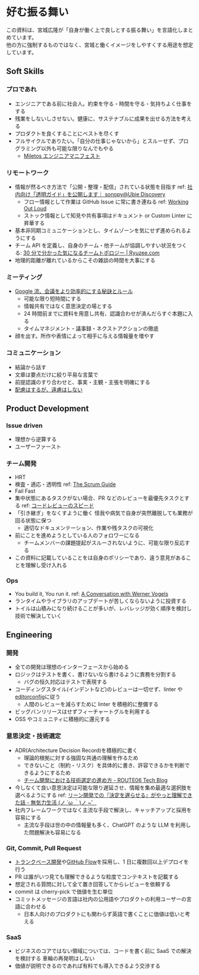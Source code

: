 # 好む振る舞い

この資料は、宮城広隆が「自身が働く上で良しとする振る舞い」を言語化しまとめています。  
他の方に強制するものではなく、宮城と働くイメージをしやすくする用途を想定しています。

## Soft Skills

### プロであれ

- エンジニアである前に社会人。約束を守る・時間を守る・気持ちよく仕事をする
- 残業をしないしさせない。健康に、サステナブルに成果を出せる方法を考える
- プロダクトを良くすることにベストを尽くす
- フルサイクルでありたい。「自分の仕事じゃないから」とスルーせず、プログラミング以外も可能な限りなんでもやる
  - [Miletos エンジニアマニフェスト](https://www.notion.so/Miletos-1ff3198c35ff4907a38dabfecb1e3d41)

### リモートワーク

- 情報が然るべき方法で「公開・整理・配信」されている状態を目指す ref: [社内向け「透明ガイド」を公開します｜ sonopy@Ubie Discovery](https://note.com/sonopy/n/na5cd53e7c204)
  - フロー情報として作業は GitHub Issue に常に書き連ねる ref: [Working Out Loud](https://blog.studysapuri.jp/entry/2018/11/14/working-out-loud)
  - ストック情報として知見や共有事項はドキュメント or Custom Linter に昇華する
- 基本非同期コミュニケーションとし、タイムゾーンを気にせず進められるようにする
- チーム API を定義し、自身のチーム・他チームが協調しやすい状況をつくる: [30 分で分かった気になるチームトポロジー | Ryuzee.com](https://slide.meguro.ryuzee.com/slides/109)
- 地理的距離が離れているからこその雑談の時間を大事にする

### ミーティング

- [Google 流、会議をより効率的にする秘訣とルール](https://note.com/shuheikoyama/n/n69c2c3e123fc)
  - 可能な限り短時間にする
  - 情報共有ではなく意思決定の場とする
  - 24 時間前までに資料を用意し共有、認識合わせが済んだらすぐ本題に入る
  - タイムマネジメント・議事録・ネクストアクションの徹底
- 顔を出す。所作や表情によって相手に与える情報量を増やす

### コミュニケーション

- 結論から話す
- 文章は要点だけに絞り平易な言葉で
- 前提認識のすり合わせと、事実・主観・主張を明確にする
- [配慮はするが、遠慮はしない](https://www.nikkansports.com/baseball/news/201801130000090.html)

## Product Development

### Issue driven

- 理想から逆算する
- ユーザーファースト

### チーム開発

- HRT
- 検査・適応・透明性 ref: [The Scrum Guide](https://scrumguides.org/docs/scrumguide/v1/Scrum-Guide-JA.pdf)
- Fail Fast
- 集中状態にあるタスクがない場合、PR などのレビューを最優先タスクとする ref: [コードレビューのスピード](http://shuuji3.xyz/eng-practices/review/reviewer/speed.html)
- 「引き継ぎ」をなくすように働く 怪我や病気で自身が突然離脱しても業務が回る状態に保つ
  - 適切なドキュメンテーション、作業や残タスクの可視化
- 前にことを進めようとしている人のフォロワーになる
  - チームメンバーの課題提起がスルーされないように、可能な限り反応する
- この資料に記載していることをは自身のポリシーであり、違う意見があることを理解し受け入れる

### Ops

- You build it, You run it. ref: [A Conversation with Werner Vogels](https://queue.acm.org/detail.cfm?id=1142065)
- ランタイムやライブラリのアップデートが苦しくならないように投資する
- トイルは山積みになり続けることが多いが、レバレッジが効く順序を検討し技術で解決していく

## Engineering

### 開発

- 全ての開発は理想のインターフェースから始める
- ロジックはテストを書く、書けないなら書けるように責務を分割する
  - バグの恒久対応はテストで表現する
- コーディングスタイル(インデントなど)のレビューは一切せず、linter や[editorconfig](https://editorconfig.org/)に従う
  - 人間のレビューを減らすために linter を積極的に整備する
- ビッグバンリリースはせずフィーチャートグルを利用する
- OSS やコミュニティに積極的に還元する

### 意思決定・技術選定

- ADR(Architecture Decision Record)を積極的に書く
  - 理論的根拠に対する強固な共通の理解を作るため
  - できないこと（制約・リスク）を具体的に書き、許容できるかを判断できるようにするため
  - [チーム開発における技術選定の進め方 - ROUTE06 Tech Blog](https://tech.route06.co.jp/entry/2023/06/07/120217)
- 今しなくて良い意思決定は可能な限り遅延させ、情報を集め最適な選択肢を選べるようにする ref: [リーン開発での『決定を遅らせる』がやっと理解できた話 - 無気力生活 (ノ ´ω ｀)ノ ~゜](https://gdgd-shinoyu.hatenablog.com/entry/2018/12/16/081728)
- 社内フレームワークではなく主流な手段で解決し、キャッチアップと採用を容易にする
  - 主流な手段は世の中の情報量も多く、ChatGPT のような LLM を利用した問題解決も容易になる

### Git, Commit, Pull Request

- [トランクベース開発](https://cloud.google.com/architecture/devops/devops-tech-trunk-based-development?hl=ja)や[GitHub Flow](https://gist.github.com/Gab-km/3705015)を採用し、1 日に複数回以上デプロイを行う
- PR は誰がいつ見ても理解できるような粒度でコンテキストを記載する
- 想定される質問に対して全て置き回答してからレビューを依頼する
- commit は cherry-pick で価値を生む単位
- コミットメッセージの言語は社内の公用語やプロダクトの利用ユーザーの言語に合わせる
  - 日本人向けのプロダクトにも関わらず英語で書くことに価値は低いと考える

### SaaS

- ビジネスのコアではない領域については、コードを書く前に SaaS での解決を検討する 車輪の再発明はしない
- 価値が説明できるのであれば有料でも導入できるよう交渉する

